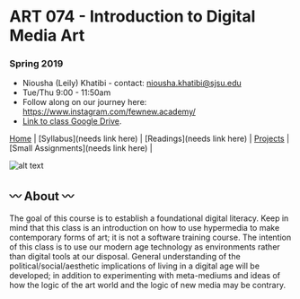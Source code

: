 # ART 074 - Introduction to Digital Media Art
### Spring 2019

+ Niousha (Leily) Khatibi - contact: <niousha.khatibi@sjsu.edu>
+ Tue/Thu 9:00 - 11:50am
+ Follow along on our journey here: https://www.instagram.com/fewnew.academy/
+ [Link to class Google Drive](https://drive.google.com/drive/u/1/folders/1_7Iqxdxp8lJclV80gxv_3a55Ud1THcp7).

[Home](https://github.com/fewnew/art74-spring2019) | [Syllabus](needs link here) | [Readings](needs link here) | [Projects](https://github.com/fewnew/art74-fall2018/tree/master/projects) | [Small Assignments](needs link here) |


![alt text](https://preview.ibb.co/dCFJ2T/Flipbook0405_copy.jpg)

## :wavy_dash: About :wavy_dash:
The goal of this course is to establish a foundational digital literacy. Keep in mind that this class is an introduction on how to use hypermedia to make contemporary forms of art; it is not a software training course. The intention of this class is to use our modern age technology as environments rather than digital tools at our disposal. General understanding of the political/social/aesthetic implications of living in a digital age will be developed; in addition to experimenting with meta-mediums and ideas of how the logic of the art world and the logic of new media may be contrary.
